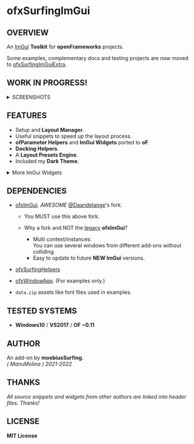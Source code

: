 ofxSurfingImGui
=============================

## OVERVIEW

An [ImGui](https://github.com/ocornut/imgui) **Toolkit** for **openFrameworks** projects.  

Some examples, complementary docs and testing projects are now moved to [ofxSurfingImGuiExtra](https://github.com/moebiussurfing/ofxSurfingImGuiExtra).  

## WORK IN PROGRESS!

<details>
  <summary>SCREENSHOTS</summary>
  <p>

#### Widgets & Layout Engine

![image](https://github.com/moebiussurfing/ofxSurfingImGuiExtra/blob/master/readme_media/image/1_Widgets_Sliders2.PNG?raw=true "image")  

![image](https://github.com/moebiussurfing/ofxSurfingImGuiExtra/blob/master/readme_media/image/1_Widgets_Sliders.PNG?raw=true "image")  

#### Layout Presets Engine

![gif](https://github.com/moebiussurfing/ofxSurfingImGuiExtra/blob/master/readme_media/gif/3_0_Layout_Docking2.gif?raw=true "gif")  
  </p>
</details>

## FEATURES 

- Setup and **Layout Manager**.
- Useful snippets to speed up the layout process.  
- **ofParameter Helpers** and **ImGui Widgets** ported to **oF**.
- **Docking Helpers**.
- A **Layout Presets Engine**.
- Included my **Dark Theme**.

<details>
  <summary>More ImGui Widgets</summary>
  <p>

  - Big Toggles and Buttons
  - Vertical and Horizontal Sliders
  - Range Sliders
  - Styled Knobs
  - Inactive, hidden, locked widgets
  - Show or hide labels and values
  - DearWidgets
  - Gradient Color Designer
  - Matrix Selector
  - Progress bars and waiting spinners
  - Files Browser
  - Curve Editors
  - Mouse Wheel control
  </p>
</details>


## DEPENDENCIES
* [ofxImGui](https://github.com/Daandelange/ofxImGui/). _AWESOME_ [@Daandelange](https://github.com/Daandelange)'s fork.  
  - You MUST use this above fork.  

  - Why a fork and NOT the [legacy](https://github.com/jvcleave/ofxImGui) **ofxImGui**? 
    - Multi context/instances:  
      You can use several windows from different add-ons without colliding.  
    - Easy to update to future **NEW ImGui** versions.  


* [ofxSurfingHelpers](https://github.com/moebiussurfing/ofxSurfingHelpers)
* [ofxWindowApp](https://github.com/moebiussurfing/ofxWindowApp). (For examples only.)
* `data.zip` assets like font files used in examples.

## TESTED SYSTEMS
- **Windows10** / **VS2017** / **OF ~0.11**

## AUTHOR
An add-on by **moebiusSurfing**.  
*( ManuMolina ) 2021-2022*  

## THANKS
_All source snippets and widgets from other authors are linked into header files. Thanks!_

## LICENSE
**MIT License**
